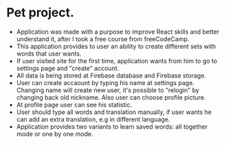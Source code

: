 # Pet project.

-   Application was made with a purpose to improve React skills and better understand it,
    after I took a free course from freeCodeCamp.
-   This application provides to user an ability to create different sets with words that user wants.
-   If user visited site for the first time, application wants from him to go to settings page and
    "create" account.
-   All data is being stored at Firebase database and Firebase storage.
-   User can create accaount by typing his name at settings page. Changing name will create new user,
    it's possible to "relogin" by changing back old nickname. Also user can choose profile picture.
-   At profile page user can see his statistic.
-   User should type all words and translation manually, if user wants he can add an extra translation,
    e.g in different language.
-   Application provides two variants to learn saved words: all together mode or one by one mode.
